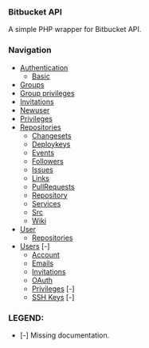 ### Bitbucket API

A simple PHP wrapper for Bitbucket API.

### Navigation

* [Authentication](authentication.md)
    * [Basic](authentication.md)
* [Groups](groups.md)
* [Group privileges](group-privileges.md)
* [Invitations](invitations.md)
* [Newuser](newuser.md)
* [Privileges](privileges.md)
* [Repositories](repositories.md)
    * [Changesets](repositories/changesets.md)
    * [Deploykeys](repositories/deploykeys.md)
    * [Events](repositories/events.md)
    * [Followers](repositories/followers.md)
    * [Issues](repositories/issues.md)
    * [Links](repositories/links.md)
    * [PullRequests](repositories/pullrequests.md)
    * [Repository](repositories/repository.md)
    * [Services](repositories/services.md)
    * [Src](repositories/src.md)
    * [Wiki](repositories/wiki.md)
* [User](user.md)
    * [Repositories](user/repositories.md)
* [Users](users.md)                                 [-]
    * [Account](users/account.md)
    * [Emails](users/emails.md)
    * [Invitations](users/invitations.md)
    * [OAuth](users/oauth.md)
    * [Privileges](users/privileges.md)             [-]
    * [SSH Keys](users/ssh-keys.md)                 [-]

### LEGEND:

* [-] Missing documentation.
